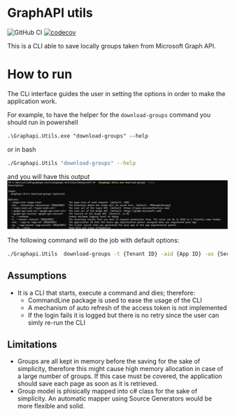 # GraphAPI utils

![GitHub CI](https://github.com/lollo25/graphapi-utils/actions/workflows/main.yaml/badge.svg)
[![codecov](https://codecov.io/gh/lollo25/graphapi-utils/graph/badge.svg?token=GY0WCYGA4S)](https://codecov.io/gh/lollo25/graphapi-utils)

This is a CLI able to save locally groups taken from Microsoft Graph API.

# How to run

The CLi interface guides the user in setting the options in order to make the application work.

For example, to have the helper for the `download-groups` command you should run in powershell

```ps
.\Graphapi.Utils.exe "download-groups" --help
```

or in bash

```bash
./Graphapi.Utils "download-groups" --help
```

and you will have this output
![help](./doc/ps-downloadgroups-help.png)

The following command will do the job with default options:

```bash
./Graphapi.Utils  download-groups -t {Tenant ID} -aid {App ID} -as {Secret}
```

## Assumptions

- It is a CLI that starts, execute a command and dies; therefore:
  - CommandLine package is used to ease the usage of the CLI
  - A mechanism of auto refresh of the access token is not implemented
  - If the login fails it is logged but there is no retry since the user can simly re-run the CLI

## Limitations

- Groups are all kept in memory before the saving for the sake of simplicity, therefore this might cause high memory allocation in case of a large number of groups. If this case must be covered, the application should save each page as soon as it is retrieved.
- Group model is phisically mapped into c# class for the sake of simplicity. An automatic mapper using Source Generators would be more flexible and solid.
